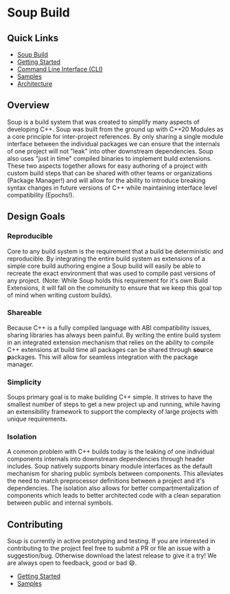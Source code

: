 # Soup Build

## Quick Links
* [Soup Build](https://www.soupbuild.com/)
* [Getting Started](./Docs/GettingStarted.md)
* [Command Line Interface (CLI)](./Docs/CLI.md)
* [Samples](./Docs/Samples.md)
* [Architecture](./Docs/Architecture.md)

## Overview
Soup is a build system that was created to simplify many aspects of developing C++. Soup was built from the ground up with C++20 Modules as a core principle for inter-project references. By only sharing a single module interface between the individual packages we can ensure that the internals of one project will not "leak" into other downstream dependencies. Soup also uses "just in time" compiled binaries to implement build extensions. These two aspects together allows for easy authoring of a project with custom build steps that can be shared with other teams or organizations (Package Manager!) and will allow for the ability to introduce breaking syntax changes in future versions of C++ while maintaining interface level compatibility (Epochs!).

## Design Goals

### Reproducible
Core to any build system is the requirement that a build be deterministic and reproducible. By integrating the entire build system as extensions of a simple core build authoring engine a Soup build will easily be able to recreate the exact environment that was used to compile past versions of any project. (Note: While Soup holds this requirement for it's own Build Extensions, it will fall on the community to ensure that we keep this goal top of mind when writing custom builds).

### Shareable
Because C++ is a fully compiled language with ABI compatibility issues, sharing libraries has always been painful. By writing the entire build system in an integrated extension mechanism that relies on the ability to compile C++ extensions at build time all packages can be shared through **sou**rce **p**ackages. This will allow for seamless integration with the package manager.

### Simplicity
Soups primary goal is to make building C++ simple. It strives to have the smallest number of steps to get a new project up and running, while having an extensibility framework to support the complexity of large projects with unique requirements.

### Isolation
A common problem with C++ builds today is the leaking of one individual components internals into downstream dependencies through header includes. Soup natively supports binary module interfaces as the default mechanism for sharing public symbols between components. This alleviates the need to match preprocessor definitions between a project and it's dependencies. The isolation also allows for better compartmentalization of components which leads to better architected code with a clean separation between public and internal symbols.

## Contributing
Soup is currently in active prototyping and testing. If you are interested in contributing to the project feel free to submit a PR or file an issue with a suggestion/bug. Otherwise download the latest release to give it a try! We are always open to feedback, good or bad :smile:.
* [Getting Started](./Docs/GettingStarted.md)
* [Samples](./Docs/Samples.md)
